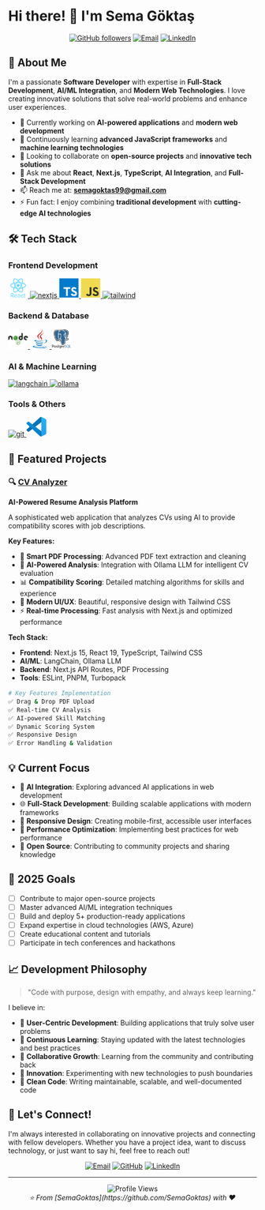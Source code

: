 # Hi there! 👋 I'm Sema Göktaş

<div align="center">

[![GitHub followers](https://img.shields.io/github/followers/SemaGoktas?label=Follow&style=social)](https://github.com/SemaGoktas)
[![Email](https://img.shields.io/badge/Email-semagoktas99%40gmail.com-red?style=flat-square&logo=gmail)](mailto:semagoktas99@gmail.com)
[![LinkedIn](https://img.shields.io/badge/LinkedIn-Connect-blue?style=flat-square&logo=linkedin)](https://linkedin.com/in/semagoktas)

</div>

## 🚀 About Me

I'm a passionate **Software Developer** with expertise in **Full-Stack Development**, **AI/ML Integration**, and **Modern Web Technologies**. I love creating innovative solutions that solve real-world problems and enhance user experiences.

- 🔭 Currently working on **AI-powered applications** and **modern web development**
- 🌱 Continuously learning **advanced JavaScript frameworks** and **machine learning technologies**
- 👯 Looking to collaborate on **open-source projects** and **innovative tech solutions**
- 💬 Ask me about **React**, **Next.js**, **TypeScript**, **AI Integration**, and **Full-Stack Development**
- 📫 Reach me at: **semagoktas99@gmail.com**
- ⚡ Fun fact: I enjoy combining **traditional development** with **cutting-edge AI technologies**

## 🛠️ Tech Stack

### Frontend Development
<p align="left">
  <a href="https://reactjs.org/" target="_blank" rel="noreferrer">
    <img src="https://raw.githubusercontent.com/devicons/devicon/master/icons/react/react-original-wordmark.svg" alt="react" width="40" height="40"/>
  </a>
  <a href="https://nextjs.org/" target="_blank" rel="noreferrer">
    <img src="https://cdn.worldvectorlogo.com/logos/nextjs-2.svg" alt="nextjs" width="40" height="40"/>
  </a>
  <a href="https://www.typescriptlang.org/" target="_blank" rel="noreferrer">
    <img src="https://raw.githubusercontent.com/devicons/devicon/master/icons/typescript/typescript-original.svg" alt="typescript" width="40" height="40"/>
  </a>
  <a href="https://developer.mozilla.org/en-US/docs/Web/JavaScript" target="_blank" rel="noreferrer">
    <img src="https://raw.githubusercontent.com/devicons/devicon/master/icons/javascript/javascript-original.svg" alt="javascript" width="40" height="40"/>
  </a>
  <a href="https://tailwindcss.com/" target="_blank" rel="noreferrer">
    <img src="https://www.vectorlogo.zone/logos/tailwindcss/tailwindcss-icon.svg" alt="tailwind" width="40" height="40"/>
  </a>
</p>

### Backend & Database
<p align="left">
  <a href="https://nodejs.org" target="_blank" rel="noreferrer">
    <img src="https://raw.githubusercontent.com/devicons/devicon/master/icons/nodejs/nodejs-original-wordmark.svg" alt="nodejs" width="40" height="40"/>
  </a>
  <a href="https://www.java.com" target="_blank" rel="noreferrer">
    <img src="https://raw.githubusercontent.com/devicons/devicon/master/icons/java/java-original.svg" alt="java" width="40" height="40"/>
  </a>
  <a href="https://www.postgresql.org" target="_blank" rel="noreferrer">
    <img src="https://raw.githubusercontent.com/devicons/devicon/master/icons/postgresql/postgresql-original-wordmark.svg" alt="postgresql" width="40" height="40"/>
  </a>
</p>

### AI & Machine Learning
<p align="left">
  <a href="https://www.langchain.com/" target="_blank" rel="noreferrer">
    <img src="https://avatars.githubusercontent.com/u/126733545?s=200&v=4" alt="langchain" width="40" height="40"/>
  </a>
  <a href="https://ollama.ai/" target="_blank" rel="noreferrer">
    <img src="https://avatars.githubusercontent.com/u/151674099?s=200&v=4" alt="ollama" width="40" height="40"/>
  </a>
</p>

### Tools & Others
<p align="left">
  <a href="https://git-scm.com/" target="_blank" rel="noreferrer">
    <img src="https://www.vectorlogo.zone/logos/git-scm/git-scm-icon.svg" alt="git" width="40" height="40"/>
  </a>
  <a href="https://code.visualstudio.com/" target="_blank" rel="noreferrer">
    <img src="https://raw.githubusercontent.com/devicons/devicon/master/icons/vscode/vscode-original.svg" alt="vscode" width="40" height="40"/>
  </a>
</p>

## 🌟 Featured Projects

### 🔍 [CV Analyzer](https://github.com/SemaGoktas/cv-analyzer)
**AI-Powered Resume Analysis Platform**

A sophisticated web application that analyzes CVs using AI to provide compatibility scores with job descriptions.

**Key Features:**
- 📄 **Smart PDF Processing**: Advanced PDF text extraction and cleaning
- 🤖 **AI-Powered Analysis**: Integration with Ollama LLM for intelligent CV evaluation
- 📊 **Compatibility Scoring**: Detailed matching algorithms for skills and experience
- 🎨 **Modern UI/UX**: Beautiful, responsive design with Tailwind CSS
- ⚡ **Real-time Processing**: Fast analysis with Next.js and optimized performance

**Tech Stack:**
- **Frontend**: Next.js 15, React 19, TypeScript, Tailwind CSS
- **AI/ML**: LangChain, Ollama LLM
- **Backend**: Next.js API Routes, PDF Processing
- **Tools**: ESLint, PNPM, Turbopack

```bash
# Key Features Implementation
✅ Drag & Drop PDF Upload
✅ Real-time CV Analysis
✅ AI-powered Skill Matching
✅ Dynamic Scoring System
✅ Responsive Design
✅ Error Handling & Validation
```

## 💡 Current Focus

- 🚀 **AI Integration**: Exploring advanced AI applications in web development
- 🌐 **Full-Stack Development**: Building scalable applications with modern frameworks
- 📱 **Responsive Design**: Creating mobile-first, accessible user interfaces
- 🔧 **Performance Optimization**: Implementing best practices for web performance
- 🤝 **Open Source**: Contributing to community projects and sharing knowledge

## 🎯 2025 Goals

- [ ] Contribute to major open-source projects
- [ ] Master advanced AI/ML integration techniques
- [ ] Build and deploy 5+ production-ready applications
- [ ] Expand expertise in cloud technologies (AWS, Azure)
- [ ] Create educational content and tutorials
- [ ] Participate in tech conferences and hackathons

## 📈 Development Philosophy

> "Code with purpose, design with empathy, and always keep learning."

I believe in:
- 🎯 **User-Centric Development**: Building applications that truly solve user problems
- 🔄 **Continuous Learning**: Staying updated with the latest technologies and best practices
- 🤝 **Collaborative Growth**: Learning from the community and contributing back
- 🚀 **Innovation**: Experimenting with new technologies to push boundaries
- 📐 **Clean Code**: Writing maintainable, scalable, and well-documented code

## 🤝 Let's Connect!

I'm always interested in collaborating on innovative projects and connecting with fellow developers. Whether you have a project idea, want to discuss technology, or just want to say hi, feel free to reach out!

<div align="center">

[![Email](https://img.shields.io/badge/Email-semagoktas99%40gmail.com-D14836?style=for-the-badge&logo=gmail&logoColor=white)](mailto:semagoktas99@gmail.com)
[![GitHub](https://img.shields.io/badge/GitHub-SemaGoktas-181717?style=for-the-badge&logo=github&logoColor=white)](https://github.com/SemaGoktas)
[![LinkedIn](https://img.shields.io/badge/LinkedIn-Connect-0077B5?style=for-the-badge&logo=linkedin&logoColor=white)](https://linkedin.com/in/semagoktas)

</div>

---

<div align="center">
  <img src="https://komarev.com/ghpvc/?username=SemaGoktas&color=blueviolet&style=flat-square&label=Profile+Views" alt="Profile Views" />
</div>

<div align="center">
  <i>⭐ From [SemaGoktas](https://github.com/SemaGoktas) with ❤️</i>
</div>
